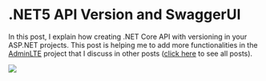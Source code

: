 # .NET5 API Version and SwaggerUI
In this post, I explain how creating .NET Core API with versioning in your ASP.NET projects. This post is helping me to add more functionalities in the [AdminLTE](<https://www.puresourcecode.com/dotnet/net-core/new-view-components-in-adminlte-project/>) project that I discuss in other posts ([click here](<https://www.puresourcecode.com/tag/adminlte/>) to see all posts).

![](https://www.puresourcecode.com/wp-content/uploads/2021/03/image-28-1024x571.png)
